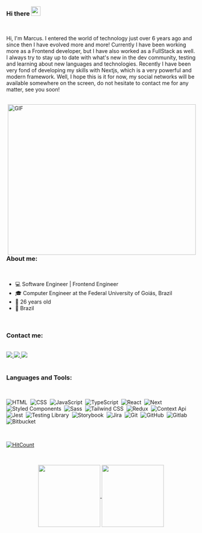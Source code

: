 ### Hi there <img src="https://media.giphy.com/media/hvRJCLFzcasrR4ia7z/giphy.gif" width="25px">

<br />

Hi, I'm Marcus. I entered the world of technology just over 6 years ago and since then I have evolved more and more! Currently I have been working more as a Frontend developer, but I have also worked as a FullStack as well. I always try to stay up to date with what's new in the dev community, testing and learning about new languages ​​and technologies. Recently I have been very fond of developing my skills with Nextjs, which is a very powerful and modern framework. Well, I hope this is it for now, my social networks will be available somewhere on the screen, do not hesitate to contact me for any matter, see you soon!

<br />

 <img align="right" alt="GIF" src="https://github.com/abhisheknaiidu/abhisheknaiidu/blob/master/code.gif?raw=true" width="500" height="400" />

### About me:

<br />

- 💻 Software Engineer | Frontend Engineer
- 🎓 Computer Engineer at the Federal University of Goiás, Brazil
- 🎉 26 years old
- 📌 Brazil

<br/>

### Contact me:

<br />

<div>
  <a href="https://www.linkedin.com/in/mvmmarcus" alt="Linkedin">
    <img src="https://img.shields.io/badge/-Linkedin-0e76a8?style=flat-square&logo=Linkedin&logoColor=white&logoWidth=30" />
  </a>
  
  <a href="https://www.instagram.com/omarcus_vm/" alt="Instagram">
    <img src="https://img.shields.io/badge/-Instagram-DF0174?style=flat-square&logo=instagram&logoColor=white&logoWidth=30"/>
  </a>
  
  <a href="https://web.facebook.com/profile.php?id=100001884643464" alt="Facebook">
    <img src="https://img.shields.io/badge/-Facebook-3b5998?style=flat-square&logo=facebook&logoColor=white&logoWidth=30"/>
  </a>
</div>

<br/>

### Languages and Tools:

<br />

![HTML](https://img.shields.io/badge/-HTML-05122A?style=flat&logo=HTML5)&nbsp;
![CSS](https://img.shields.io/badge/-CSS-05122A?style=flat&logo=CSS3&logoColor=1572B6)&nbsp;
![JavaScript](https://img.shields.io/badge/-JavaScript-05122A?style=flat&logo=javascript)&nbsp;
![TypeScript](https://img.shields.io/badge/-Typescript-05122A?style=flat&logo=typescript)&nbsp;
![React](https://img.shields.io/badge/-React-05122A?style=flat&logo=react)&nbsp;
![Next](https://img.shields.io/badge/-Next.js-05122A?style=flat&logo=next.js)&nbsp;
![Styled Components](https://img.shields.io/badge/-Styled%20Components-05122A?style=flat&logo=styled-components)&nbsp;
![Sass](https://img.shields.io/badge/-Sass-05122A?style=flat&logo=sass)&nbsp;
![Tailwind CSS](https://img.shields.io/badge/-Tailwind%20CSS-05122A?style=flat&logo=tailwind-css)&nbsp;
![Redux](https://img.shields.io/badge/-Redux-05122A?style=flat&logo=redux)&nbsp;
![Context Api](https://img.shields.io/badge/-Context%20Api-05122A?style=flat&logo=react)&nbsp;
![Jest](https://img.shields.io/badge/-Jest-05122A?style=flat&logo=jest)&nbsp;
![Testing Library](https://img.shields.io/badge/-Testing%20Library-05122A?style=flat&logo=testing-library)&nbsp;
![Storybook](https://img.shields.io/badge/-Storybook-05122A?style=flat&logo=storybook)&nbsp;
![Jira](https://img.shields.io/badge/-Jira-05122A?style=flat&logo=jira)&nbsp;
![Git](https://img.shields.io/badge/-Git-05122A?style=flat&logo=git)&nbsp;
![GitHub](https://img.shields.io/badge/-GitHub-05122A?style=flat&logo=github)&nbsp;
![Gitlab](https://img.shields.io/badge/-Gitlab-05122A?style=flat&logo=gitlab)&nbsp;
![Bitbucket](https://img.shields.io/badge/-Bitbucket-05122A?style=flat&logo=bitbucket)&nbsp;

<br />

[![HitCount](http://hits.dwyl.com/mvmmarcus/mvmmarcus.svg)](http://hits.dwyl.com/mvmmarcus/mvmmarcus)

<br/>

<p align="center">
  <a href="https://github.com/anuraghazra/github-readme-stats">
    <img
      align="center"
      height="165"
      src="https://github-readme-stats.vercel.app/api?username=mvmmarcus&count_private=true&show_icons=true&custom_title=Github%20Status&hide=issues&theme=radical"
    />
  </a>
   <a href="https://github.com/anuraghazra/github-readme-stats">
    <img
      align="center"
      height="165"
      src="https://github-readme-stats.vercel.app/api/top-langs/?username=mvmmarcus&langs_count=8&layout=compact&theme=radical"
    />
  </a>
</p>
